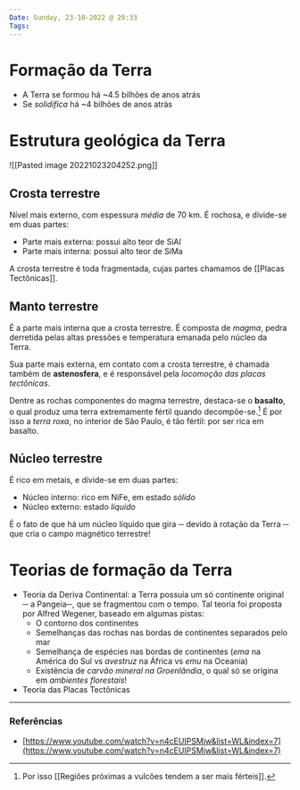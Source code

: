 ```yaml
---
Date: Sunday, 23-10-2022 @ 20:33
Tags: 
---
```

# Formação da Terra
- A Terra se formou há ~4.5 bilhões de anos atrás
- Se *solidifica* há ~4 bilhões de anos atrás

# Estrutura geológica da Terra
![[Pasted image 20221023204252.png]]

## Crosta terrestre
Nível mais externo, com espessura *média* de 70 km. É rochosa, e divide-se em duas partes:
- Parte mais externa: possui alto teor de SiAl
- Parte mais interna: possui alto teor de SiMa

A crosta terrestre é toda fragmentada, cujas partes chamamos de [[Placas Tectônicas]].

## Manto terrestre
É a parte mais interna que a crosta terrestre. É composta de *magma*, pedra derretida pelas altas pressões e temperatura emanada pelo núcleo da Terra.

Sua parte mais externa, em contato com a crosta terrestre, é chamada também de **astenosfera**, e é responsável pela *locomoção das placas tectônicas*.

Dentre as rochas componentes do magma terrestre, destaca-se o **basalto**, o qual produz uma terra extremamente fértil quando decompõe-se.[^1] É por isso a *terra roxa*, no interior de São Paulo, é tão fértil: por ser rica em basalto.

## Núcleo terrestre
É rico em metais, e divide-se em duas partes:
- Núcleo interno: rico em NiFe, em estado *sólido*
- Núcleo externo: estado *líquido*

É o fato de que há um núcleo líquido que gira ─ devido à rotação da Terra ─ que cria o campo magnético terrestre!

# Teorias de formação da Terra
- Teoria da Deriva Continental: a Terra possuía um só continente original ─ a Pangeia─, que se fragmentou com o tempo. Tal teoria foi proposta por Alfred Wegener, baseado em algumas pistas:
	- O contorno dos continentes
	- Semelhanças das rochas nas bordas de continentes separados pelo mar
	- Semelhança de espécies nas bordas de continentes (*ema* na América do Sul vs *avestruz* na África vs *emu* na Oceania)
	- Existência de *carvão mineral na Groenlândia*, o qual só se origina em *ambientes florestais*!
- Teoria das Placas Tectônicas

---
### Referências
- [https://www.youtube.com/watch?v=n4cEUIPSMjw&list=WL&index=7](https://www.youtube.com/watch?v=n4cEUIPSMjw&list=WL&index=7)

[^1]: Por isso [[Regiões próximas a vulcões tendem a ser mais férteis]].